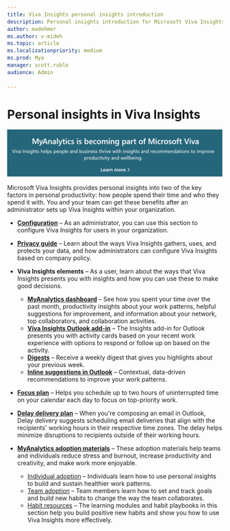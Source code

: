 ```yaml
---
title: Viva Insights personal insights introduction
description: Personal insights introduction for Microsoft Viva Insights 
author: madehmer
ms.author: v-mideh
ms.topic: article
ms.localizationpriority: medium 
ms.prod: Mya
manager: scott.ruble
audience: Admin

---
```


# Personal insights in Viva Insights

[![Viva announcement.](../images/viva-banner-mya.png)](https://www.microsoft.com/microsoft-viva/insights)

Microsoft Viva Insights provides personal insights into two of the key factors in personal productivity: how people spend their time and who they spend it with. You and your team can get these benefits after an administrator sets up Viva Insights within your organization.

* [**Configuration**](../personal/setup/configure.md) &ndash; As an administrator, you can use this section to configure Viva Insights for users in your organization.

* [**Privacy guide**](../personal/overview/privacy-guide-users.md) &ndash; Learn about the ways Viva Insights gathers, uses, and protects your data, and how administrators can configure Viva Insights based on company policy.
  
* **Viva Insights elements** &ndash; As a user, learn about the ways that Viva Insights presents you with insights and how you can use these to make good decisions.
  * [**MyAnalytics dashboard**](../personal/use/dashboard-2.md) &ndash; See how you spent your time over the past month, productivity insights about your work patterns, helpful suggestions for improvement, and information about your network, top collaborators, and collaboration activities.
  * [**Viva Insights Outlook add-in**](../personal/use/add-in.md) &ndash; The Insights add-in for Outlook presents you with activity cards based on your recent work experience with options to respond or follow up on based on the activity.
  * [**Digests**](../personal/use/email-digest-2.md) &ndash; Receive a weekly digest that gives you highlights about your previous week.
  * [**Inline suggestions in Outlook**](../personal/use/mya-notifications.md) &ndash; Contextual, data-driven recommendations to improve your work patterns.
* [**Focus plan**](../personal/use/focus-plan.md) &ndash; Helps you schedule up to two hours of uninterrupted time on your calendar each day to focus on top-priority work.
* [**Delay delivery plan**](../personal/use/delay-delivery.md) &ndash; When you're composing an email in Outlook, Delay delivery suggests scheduling email deliveries that align with the recipients' working hours in their respective time zones. The delay helps minimize disruptions to recipients outside of their working hours.
* [**MyAnalytics adoption materials**](../personal/use/MyA-Adoption/Adopt-myanalytics.md) &ndash; These adoption materials help teams and individuals reduce stress and burnout, increase productivity and creativity, and make work more enjoyable.

  * [Individual adoption](../personal/use/MyA-Adoption/Indiv-adopt-get-started.md) &ndash; Individuals learn how to use personal insights to build and sustain healthier work patterns.
  * [Team adoption](../personal/use/MyA-Adoption/Team-adopt-intro.md) &ndash; Team members learn how to set and track goals and build new habits to change the way the team collaborates.
  * [Habit resources](../personal/use/MyA-Adoption/adopt-learning-modules.md) &ndash; The learning modules and habit playbooks in this section help you build positive new habits and show you how to use Viva Insights more effectively.
